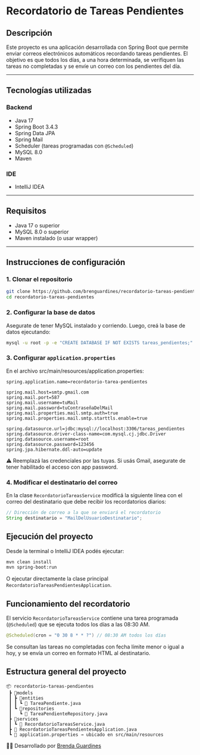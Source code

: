 
# Recordatorio de Tareas Pendientes

## Descripción

Este proyecto es una aplicación desarrollada con Spring Boot que permite enviar correos electrónicos automáticos recordando tareas pendientes. El objetivo es que todos los días, a una hora determinada, se verifiquen las tareas no completadas y se envíe un correo con los pendientes del día.

---

## Tecnologías utilizadas

### Backend
- Java 17
- Spring Boot 3.4.3
- Spring Data JPA
- Spring Mail
- Scheduler (tareas programadas con `@Scheduled`)
- MySQL 8.0
- Maven

### IDE
- IntelliJ IDEA

---

## Requisitos

- Java 17 o superior
- MySQL 8.0 o superior
- Maven instalado (o usar wrapper)

---

## Instrucciones de configuración

### 1. Clonar el repositorio

```bash
git clone https://github.com/brenguardines/recordatorio-tareas-pendientes.git
cd recordatorio-tareas-pendientes
```

### 2. Configurar la base de datos

Asegurate de tener MySQL instalado y corriendo. Luego, creá la base de datos ejecutando:

```bash
mysql -u root -p -e "CREATE DATABASE IF NOT EXISTS tareas_pendientes;"
```

### 3. Configurar `application.properties`

En el archivo src/main/resources/application.properties:

```properties
spring.application.name=recordatorio-tarea-pendientes

spring.mail.host=smtp.gmail.com
spring.mail.port=587
spring.mail.username=tuMail
spring.mail.password=tuContraseñaDelMail
spring.mail.properties.mail.smtp.auth=true
spring.mail.properties.mail.smtp.starttls.enable=true

spring.datasource.url=jdbc:mysql://localhost:3306/tareas_pendientes
spring.datasource.driver-class-name=com.mysql.cj.jdbc.Driver
spring.datasource.username=root
spring.datasource.password=123456
spring.jpa.hibernate.ddl-auto=update
```
⚠️ Reemplazá las credenciales por las tuyas. Si usás Gmail, asegurate de tener habilitado el acceso con app password.

### 4. Modificar el destinatario del correo

En la clase `RecordatorioTareasService` modificá la siguiente línea con el correo del destinatario que debe recibir los recordatorios diarios:
 
```java
// Dirección de correo a la que se enviará el recordatorio
String destinatario = "MailDelUsuarioDestinatario";
```

## Ejecución del proyecto

Desde la terminal o IntelliJ IDEA podés ejecutar:

```bash
mvn clean install
mvn spring-boot:run
```
O ejecutar directamente la clase principal
`RecordatorioTareasPendientesApplication`.

## Funcionamiento del recordatorio

El servicio `RecordatorioTareasService` contiene una tarea programada (`@Scheduled`) que se ejecuta todos los días a las 08:30 AM.

```java
@Scheduled(cron = "0 30 8 * * ?") // 08:30 AM todos los días
```
Se consultan las tareas no completadas con fecha límite menor o igual a hoy, y se envía un correo en formato HTML al destinatario.

## Estructura general del proyecto

```
📦 recordatorio-tareas-pendientes
 ┣ 📂models
 ┃ ┣ 📂entities
 ┃ ┃ ┗ 📜 TareaPendiente.java
 ┃ ┗ 📂repositories
 ┃   ┗ 📜 TareaPendienteRepository.java
 ┣ 📂services
 ┃ ┗ 📜 RecordatorioTareasService.java
 ┣ 📜 RecordatorioTareasPendientesApplication.java
 ┗ 📜 application.properties → ubicado en src/main/resources

```

👩‍💻 Desarrollado por [Brenda Guardines](https://www.linkedin.com/in/brenda-guardines)
